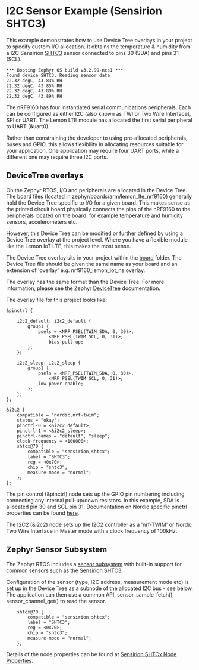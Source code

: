 # I2C Sensor Example (Sensirion SHTC3)

This example demonstrates how to use Device Tree overlays in your project to specify custom I/O allocation. It obtains the temperature & humidity from a I2C Sensirion [SHTC3](https://sensirion.com/products/catalog/SHTC3/) sensor connected to pins 30 (SDA) and pins 31 (SCL). 

```
*** Booting Zephyr OS build v3.2.99-ncs1 ***
Found device SHTC3. Reading sensor data
22.32 degC, 43.83% RH
22.32 degC, 43.85% RH
22.32 degC, 43.89% RH
22.32 degC, 43.89% RH
```

The nRF9160 has four instantiated serial communications peripherals. Each can be configured as either I2C (also known as TWI or Two Wire Interface), SPI or UART. The Lemon LTE module has allocated the first serial peripheral to UART (&uart0). 

Rather than constraining the developer to using pre-allocated peripherals, buses and GPIO, this allows flexibility in allocating resources suitable for your application. One application may require four UART ports, while a different one may require three I2C ports.

## DeviceTree overlays

On the Zephyr RTOS, I/O and peripherals are allocated in the Device Tree. The board files (located in zephyr/boards/arm/lemon_lte_nrf9160) generally hold the Device Tree specific to I/O for a given board. This makes sense as the printed circuit board physically connects the pins of the nRF9160 to the peripherals located on the board, for example temperature and humidity sensors, accelerometers etc. 

However, this Device Tree can be modified or further defined by using a Device Tree overlay at the project level. Where you have a flexible module like the Lemon IoT LTE, this makes the most sense.

The Device Tree overlay sits in your project within the [board](https://github.com/aaron-mohtar-co/Lemon-IoT-LTE-nrf9160/tree/main/Examples/i2c_sensor/boards) folder. The Device Tree file should be given the same name as your board and an extension of 'overlay' e.g. nrf9160_lemon_iot_ns.overlay.

The overlay has the same format than the Device Tree. For more information, please see the Zephyr [DeviceTree](https://docs.zephyrproject.org/latest/guides/dts/index.html) documentation.

The overlay file for this project looks like:

```
&pinctrl {

	i2c2_default: i2c2_default {
		group1 {
			psels = <NRF_PSEL(TWIM_SDA, 0, 30)>,
				<NRF_PSEL(TWIM_SCL, 0, 31)>;
				bias-pull-up;
		};
	};

	i2c2_sleep: i2c2_sleep {
		group1 {
			psels = <NRF_PSEL(TWIM_SDA, 0, 30)>,
				<NRF_PSEL(TWIM_SCL, 0, 31)>;
			low-power-enable;
		};
	};
};

&i2c2 {
	compatible = "nordic,nrf-twim";
	status = "okay";
	pinctrl-0 = <&i2c2_default>;
	pinctrl-1 = <&i2c2_sleep>;
	pinctrl-names = "default", "sleep";
	clock-frequency = <100000>;
	shtcx@70 {
		compatible = "sensirion,shtcx";
		label = "SHTC3";
		reg = <0x70>;
		chip = "shtc3";
		measure-mode = "normal";
	};
};
```

The pin control (&pinctrl) node sets up the GPIO pin numbering including connecting any internal pull-up/down resistors. In this example, SDA is allocated pin 30 and SCL pin 31. Documentation on Nordic specific pinctrl properties can be found [here](https://developer.nordicsemi.com/nRF_Connect_SDK/doc/latest/nrf/ug_pinctrl.html).

The I2C2 (&i2c2) node sets up the I2C2 controller as a 'nrf-TWIM' or Nordic Two Wire Interface in Master mode with a clock frequency of 100kHz. 

## Zephyr Sensor Subsystem

The Zephyr RTOS includes a [sensor subsystem](https://docs.zephyrproject.org/latest/hardware/peripherals/sensor.html) with built-in support for common sensors such as the [Sensirion SHTC3](https://sensirion.com/products/catalog/SHTC3/).  

Configuration of the sensor (type, I2C address, measurement mode etc) is set up in the Device Tree as a subnode of the allocated I2C bus - see below. The application can then use a common API, sensor_sample_fetch(), sensor_channel_get() to read the sensor.

```
	shtcx@70 {
		compatible = "sensirion,shtcx";
		label = "SHTC3";
		reg = <0x70>;
		chip = "shtc3";
		measure-mode = "normal";
	};
```

Details of the node properties can be found at [Sensirion SHTCx Node Properties](https://docs.zephyrproject.org/3.0.0/reference/devicetree/bindings/sensor/sensirion%2Cshtcx.html).
